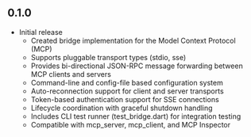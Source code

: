 ## 0.1.0

* Initial release
    * Created bridge implementation for the Model Context Protocol (MCP)
    * Supports pluggable transport types (stdio, sse)
    * Provides bi-directional JSON-RPC message forwarding between MCP clients and servers
    * Command-line and config-file based configuration system
    * Auto-reconnection support for client and server transports
    * Token-based authentication support for SSE connections
    * Lifecycle coordination with graceful shutdown handling
    * Includes CLI test runner (test_bridge.dart) for integration testing
    * Compatible with mcp_server, mcp_client, and MCP Inspector